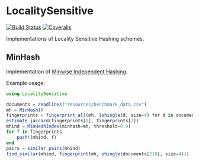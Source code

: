 # LocalitySensitive

[![Build Status](https://travis-ci.com/altre/LocalitySensitive.jl.svg?branch=master)](https://travis-ci.com/altre/LocalitySensitive.jl)
[![Coveralls](https://coveralls.io/repos/github/altre/LocalitySensitive.jl/badge.svg?branch=master)](https://coveralls.io/github/altre/LocalitySensitive.jl?branch=master)

Implementations of Locality Sensitive Hashing schemes.
## MinHash
Implementation of [Minwise Independent Hashing](https://en.wikipedia.org/wiki/MinHash).

Example usage:
```julia
using LocalitySensitive

documents = readlines("resources/benchmark_data.csv")
mh = MinHash()
fingerprints = fingerprint_all(mh, [shingle(d, size=4) for d in documents])
estimate_jaccard(fingerprints[1], fingerprints[2])
mhind = MinHashIndex(minhash=mh, threshold=0.9)
for f in fingerprints
    push!(mhind, f)
end
pairs = similar_pairs(mhind)
find_similar(mhind, fingerprint(mh, shingle(documents[210], size=4)))
```